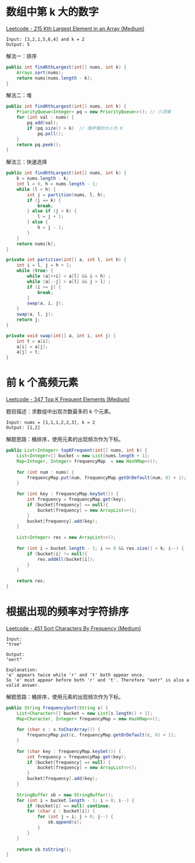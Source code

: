 # 数组中第 k 大的数字

[Leetcode - 215 Kth Largest Element in an Array (Medium)](https://leetcode.com/problems/kth-largest-element-in-an-array/)

```
Input: [3,2,1,5,6,4] and k = 2
Output: 5
```

解法一：排序

```java
public int findKthLargest(int[] nums, int k) {
    Arrays.sort(nums);
    return nums[nums.length - k];
}
```

解法二：堆

```java
public int findKthLargest(int[] nums, int k) {
    PriorityQueue<Integer> pq = new PriorityQueue<>(); // 小顶堆
    for (int val : nums) {
        pq.add(val);
        if (pq.size() > k)  // 维护堆的大小为 K
            pq.poll();
    }
    return pq.peek();
}
```

解法三：快速选择

```java
public int findKthLargest(int[] nums, int k) {
    k = nums.length - k;
    int l = 0, h = nums.length - 1;
    while (l < h) {
        int j = partition(nums, l, h);
        if (j == k) {
            break;
        } else if (j < k) {
            l = j + 1;
        } else {
            h = j - 1;
        }
    }
    return nums[k];
}

private int partition(int[] a, int l, int h) {
    int i = l, j = h + 1;
    while (true) {
        while (a[++i] < a[l] && i < h) ;
        while (a[--j] > a[l] && j > l) ;
        if (i >= j) {
            break;
        }
        swap(a, i, j);
    }
    swap(a, l, j);
    return j;
}

private void swap(int[] a, int i, int j) {
    int t = a[i];
    a[i] = a[j];
    a[j] = t;
}
```

# 前 k 个高频元素

[Leetcode - 347 Top K Frequent Elements (Medium)](https://leetcode.com/problems/top-k-frequent-elements/)

题目描述：求数组中出现次数最多的 k 个元素。

```
Input: nums = [1,1,1,2,2,3], k = 2
Output: [1,2]
```

解题思路：桶排序，使用元素的出现频次作为下标。

```java
public List<Integer> topKFrequent(int[] nums, int k) {
    List<Integer>[] bucket = new List[nums.length + 1];
    Map<Integer, Integer> frequencyMap  = new HashMap<>();
    
    for (int num : nums) {
        frequencyMap.put(num, frequencyMap.getOrDefault(num, 0) + 1);
    }
    
    for (int key : frequencyMap.keySet()) {
        int frequency = frequencyMap.get(key);
        if (bucket[frequency] == null){
            bucket[frequency] = new ArrayList<>();
        }
        bucket[frequency].add(key);
    }
    
    List<Integer> res = new ArrayList<>();
    
    for (int i = bucket.length - 1; i >= 0 && res.size() < k; i--) {
        if (bucket[i] != null){
            res.addAll(bucket[i]);
        }
    }
    
    return res;
}
```

# 根据出现的频率对字符排序

[Leetcode - 451 Sort Characters By Frequency (Medium)](https://leetcode.com/problems/sort-characters-by-frequency/)

```
Input:
"tree"

Output:
"eert"

Explanation:
'e' appears twice while 'r' and 't' both appear once.
So 'e' must appear before both 'r' and 't'. Therefore "eetr" is also a valid answer.
```

解题思路：桶排序，使用元素的出现频次作为下标。

```java
public String frequencySort(String s) {
    List<Character>[] bucket = new List[s.length() + 1];
    Map<Character, Integer> frequencyMap = new HashMap<>();
    
    for (char c : s.toCharArray()) {
        frequencyMap.put(c, frequencyMap.getOrDefault(c, 0) + 1);
    }
    
    for (char key : frequencyMap.keySet()) {
        int frequency = frequencyMap.get(key);
        if (bucket[frequency] == null) {
            bucket[frequency] = new ArrayList<>();
        }
        bucket[frequency].add(key);
    }
    
    StringBuffer sb = new StringBuffer();
    for (int i = bucket.length - 1; i > 0; i--) {
        if (bucket[i] == null) continue;
        for (char c : bucket[i]) {
            for (int j = i; j > 0; j--) {
                sb.append(c);
            }
        }
    }
    
    return sb.toString();
}
```